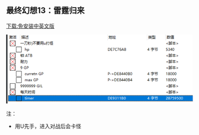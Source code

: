 ## 最终幻想13：雷霆归来

[下载:免安装中英文版](https://dl.3dmgame.com/pc/66475.html)

![](./images/2020-06-15-12-32-48.png)

注：
- 用U先手，进入对战后会卡怪